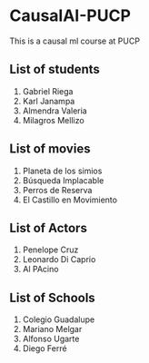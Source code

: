 # CausalAI-PUCP
This is a causal ml course at PUCP 

## List of students
1. Gabriel Riega
2. Karl Janampa
3. Almendra Valeria
4. Milagros Mellizo

## List of movies
1. Planeta de los simios
2. Búsqueda Implacable
3. Perros de Reserva
4. El Castillo en Movimiento

## List of Actors
1. Penelope Cruz
2. Leonardo Di Caprio
3. Al PAcino

## List of Schools
1. Colegio Guadalupe
2. Mariano Melgar
3. Alfonso Ugarte
4. Diego Ferré
